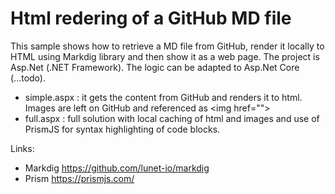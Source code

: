﻿# Html redering of a GitHub MD file
This sample shows how to retrieve a MD file from GitHub, render it locally to HTML using Markdig library and then show it as a web page. The project is Asp.Net (.NET Framework). The logic can be adapted to Asp.Net Core (...todo).

 - simple.aspx : it gets the content from GitHub and renders it to html. Images are left on GitHub and referenced as &lt;img href=""&gt;
 - full.aspx : full solution with local caching of html and images and use of PrismJS for syntax highlighting of code blocks.


Links:
 - Markdig  https://github.com/lunet-io/markdig
 - Prism  https://prismjs.com/



